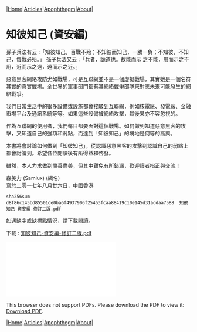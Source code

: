 |[Home](/README.md)|[Articles](/articles.md)|[Apophthegm](/apophthegm.md)|[About](/about.md)|

# **知彼知己 (資安編)**

孫子兵法有云 :「知彼知己，百戰不殆；不知彼而知己，一勝一負；不知彼，不知己，每戰必殆。」  孫子兵法又云 :「兵者，詭道也。故能而示
之不能，用而示之不用，近而示之遠，遠而示之近。」

惡意黑客網絡攻防尤如戰場，可是互聯網並不是一個虚擬戰場，其實她是一個名符其實的真實戰場。全世界的軍事部門都有其網絡戰爭部隊來對應未來可能發生的網絡戰爭。

我們日常生活中的很多設備或設施都會接駁到互聯網，例如核電廠、發電廠、金融市場平台及通訊系統等等。如果這些設備被網絡攻擊，其後果亦不容忽視的。

作為互聯網的使用者，我們每日都要面對這個戰場。如何做到知道惡意黑客的攻擊，又知道自己的強項和弱點，而達到「知彼知己」的境地是何等的高興。

本書將會討論如何做到「知彼知己」，從認識惡意黑客的攻擊到認識自己的弱點上都會討論到。希望各位閱讀後有所得益和啓發。

雖然，本人力求做到盡善盡美，但其中難免有所錯漏，歡迎讀者指正與交流！

森美力 (Samiux) (網名)  
寫於二零一七年八月廿六日，中國香港

```sha256sum d8f86c145bd85501de0ba6f4937906f25453fcaa88419c10e145d31addaa7588  知彼知己-資安編-修訂二版.pdf```

如遇缺字或缺標點情況，請下載閱讀。

下載 : [知彼知己-資安編-修訂二版.pdf](/pdf/知彼知己-資安編-修訂二版.pdf)

<object data="/pdf/知彼知己-資安編-修訂二版.pdf" type="application/pdf" width="900px" height="700px">
    <embed src="/pdf/知彼知己-資安編-修訂二版.pdf">
        <p>This browser does not support PDFs. Please download the PDF to view it: <a href="/pdf/知彼知己-資安編-修訂二版.pdf">Download PDF</a>.</p>
    </embed>
</object>

|[Home](/README.md)|[Articles](/articles.md)|[Apophthegm](/apophthegm.md)|[About](/about.md)|

